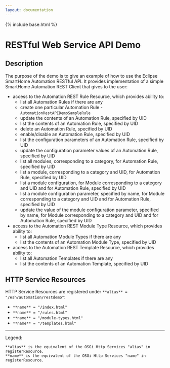 ```yaml
---
layout: documentation
---
```


{% include base.html %}

# RESTful Web Service API Demo #

## Description ##

The purpose of the demo is to give an example of how to use the Eclipse SmartHome Automation RESTful API. It provides implementation of a simple SmartHome Automation REST Client that gives to the user:

- access to the Automation REST Rule Resource, which provides ability to:
	- list all Automation Rules if there are any
	- create one particular Automation Rule - `AutomationRestAPIDemoSampleRule`
	- update the contents of an Automation Rule, specified by UID
	- list the contents of an Automation Rule, specified by UID
	- delete an Automation Rule, specified by UID
	- enable/disable an Automation Rule, specified by UID
	- list the configuration parameters of an Automation Rule, specified by UID
	- update the configuration parameter values of an Automation Rule, specified by UID
	- list all modules, corresponding to a category, for Automation Rule, specified by UID
	- list a module, corresponding to a category and UID, for Automation Rule, specified by UID
	- list a module configuration, for Module corresponding to a category and UID and for Automation Rule, specified by UID
	- list a module configuration parameter, specified by name, for Module corresponding to a category and UID and for Automation Rule, specified by UID
	- update the value of the module configuration parameter, specified by name, for Module corresponding to a category and UID and for Automation Rule, specified by UID
- access to the Automation REST Module Type Resource, which provides ability to:
	- list all Automation Module Types if there are any
	- list the contents of an Automation Module Type, specified by UID
- access to the Automation REST Template Resource, which provides ability to:
	- list all Automation Templates if there are any
	- list the contents of an Automation Template, specified by UID

## HTTP Service Resources ##

HTTP Service Resources are registered under `**alias** = "/esh/automation/restdemo"`:

- `**name** = "/index.html"`
- `**name** = "/rules.html"`
- `**name** = "/module-types.html"`
- `**name** = "/templates.html"`

----------
Legend:

	**alias** is the equivalent of the OSGi Http Services "alias" in registerResource.
	**name** is the equivalent of the OSGi Http Services "name" in registerResource.